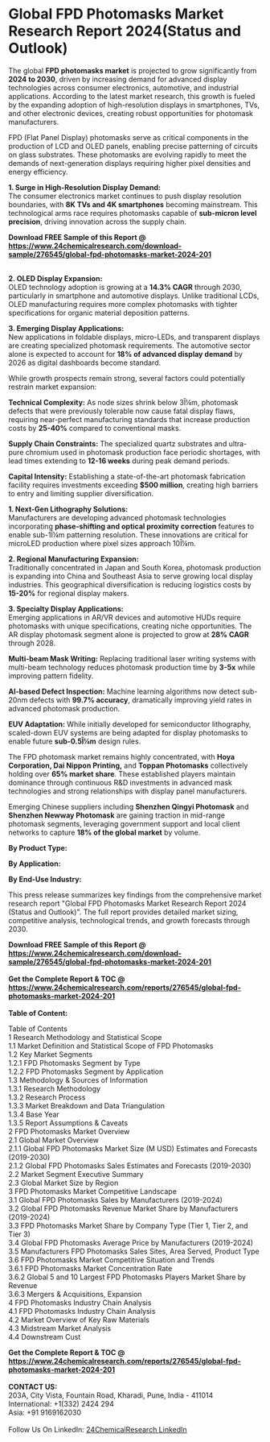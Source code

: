 <h1>Global FPD Photomasks Market Research Report 2024(Status and Outlook)</h1><p>The global <strong>FPD photomasks market</strong> is projected to grow significantly from <strong>2024 to 2030</strong>, driven by increasing demand for advanced display technologies across consumer electronics, automotive, and industrial applications. According to the latest market research, this growth is fueled by the expanding adoption of high-resolution displays in smartphones, TVs, and other electronic devices, creating robust opportunities for photomask manufacturers.</p><p>FPD (Flat Panel Display) photomasks serve as critical components in the production of LCD and OLED panels, enabling precise patterning of circuits on glass substrates. These photomasks are evolving rapidly to meet the demands of next-generation displays requiring higher pixel densities and energy efficiency.</p><p><strong>1. Surge in High-Resolution Display Demand:</strong><br>
The consumer electronics market continues to push display resolution boundaries, with <strong>8K TVs and 4K smartphones</strong> becoming mainstream. This technological arms race requires photomasks capable of <strong>sub-micron level precision</strong>, driving innovation across the supply chain.</p><div><b>Download FREE Sample of this Report @ 
            <a href="https://www.24chemicalresearch.com/download-sample/276545/global-fpd-photomasks-market-2024-201">
            https://www.24chemicalresearch.com/download-sample/276545/global-fpd-photomasks-market-2024-201</a></b></div><br><p><strong>2. OLED Display Expansion:</strong><br>
OLED technology adoption is growing at a <strong>14.3% CAGR</strong> through 2030, particularly in smartphone and automotive displays. Unlike traditional LCDs, OLED manufacturing requires more complex photomasks with tighter specifications for organic material deposition patterns.</p><p><strong>3. Emerging Display Applications:</strong><br>
New applications in foldable displays, micro-LEDs, and transparent displays are creating specialized photomask requirements. The automotive sector alone is expected to account for <strong>18% of advanced display demand</strong> by 2026 as digital dashboards become standard.</p><p>While growth prospects remain strong, several factors could potentially restrain market expansion:</p><p><strong>Technical Complexity:</strong> As node sizes shrink below 3Î¼m, photomask defects that were previously tolerable now cause fatal display flaws, requiring near-perfect manufacturing standards that increase production costs by <strong>25-40%</strong> compared to conventional masks.</p><p><strong>Supply Chain Constraints:</strong> The specialized quartz substrates and ultra-pure chromium used in photomask production face periodic shortages, with lead times extending to <strong>12-16 weeks</strong> during peak demand periods.</p><p><strong>Capital Intensity:</strong> Establishing a state-of-the-art photomask fabrication facility requires investments exceeding <strong>$500 million</strong>, creating high barriers to entry and limiting supplier diversification.</p><p><strong>1. Next-Gen Lithography Solutions:</strong><br>
Manufacturers are developing advanced photomask technologies incorporating <strong>phase-shifting and optical proximity correction</strong> features to enable sub-1Î¼m patterning resolution. These innovations are critical for microLED production where pixel sizes approach 10Î¼m.</p><p><strong>2. Regional Manufacturing Expansion:</strong><br>
Traditionally concentrated in Japan and South Korea, photomask production is expanding into China and Southeast Asia to serve growing local display industries. This geographical diversification is reducing logistics costs by <strong>15-20%</strong> for regional display makers.</p><p><strong>3. Specialty Display Applications:</strong><br>
Emerging applications in AR/VR devices and automotive HUDs require photomasks with unique specifications, creating niche opportunities. The AR display photomask segment alone is projected to grow at <strong>28% CAGR</strong> through 2028.</p><p><strong>Multi-beam Mask Writing:</strong> Replacing traditional laser writing systems with multi-beam technology reduces photomask production time by <strong>3-5x</strong> while improving pattern fidelity.</p><p><strong>AI-based Defect Inspection:</strong> Machine learning algorithms now detect sub-20nm defects with <strong>99.7% accuracy</strong>, dramatically improving yield rates in advanced photomask production.</p><p><strong>EUV Adaptation:</strong> While initially developed for semiconductor lithography, scaled-down EUV systems are being adapted for display photomasks to enable future <strong>sub-0.5Î¼m</strong> design rules.</p><p>The FPD photomask market remains highly concentrated, with <strong>Hoya Corporation, Dai Nippon Printing,</strong> and <strong>Toppan Photomasks</strong> collectively holding over <strong>65% market share</strong>. These established players maintain dominance through continuous R&amp;D investments in advanced mask technologies and strong relationships with display panel manufacturers.</p><p>Emerging Chinese suppliers including <strong>Shenzhen Qingyi Photomask</strong> and <strong>Shenzhen Newway Photomask</strong> are gaining traction in mid-range photomask segments, leveraging government support and local client networks to capture <strong>18% of the global market</strong> by volume.</p><p><strong>By Product Type:</strong></p><p><strong>By Application:</strong></p><p><strong>By End-Use Industry:</strong></p><p>This press release summarizes key findings from the comprehensive market research report "Global FPD Photomasks Market Research Report 2024 (Status and Outlook)". The full report provides detailed market sizing, competitive analysis, technological trends, and growth forecasts through 2030.</p><div><b>Download FREE Sample of this Report @ 
            <a href="https://www.24chemicalresearch.com/download-sample/276545/global-fpd-photomasks-market-2024-201">
            https://www.24chemicalresearch.com/download-sample/276545/global-fpd-photomasks-market-2024-201</a></b></div><br><div><b>Get the Complete Report & TOC @ 
            <a href="https://www.24chemicalresearch.com/reports/276545/global-fpd-photomasks-market-2024-201">
            https://www.24chemicalresearch.com/reports/276545/global-fpd-photomasks-market-2024-201</a></b></div><br>
            <b>Table of Content:</b><p>Table of Contents<br />
1 Research Methodology and Statistical Scope<br />
1.1 Market Definition and Statistical Scope of FPD Photomasks<br />
1.2 Key Market Segments<br />
1.2.1 FPD Photomasks Segment by Type<br />
1.2.2 FPD Photomasks Segment by Application<br />
1.3 Methodology & Sources of Information<br />
1.3.1 Research Methodology<br />
1.3.2 Research Process<br />
1.3.3 Market Breakdown and Data Triangulation<br />
1.3.4 Base Year<br />
1.3.5 Report Assumptions & Caveats<br />
2 FPD Photomasks Market Overview<br />
2.1 Global Market Overview<br />
2.1.1 Global FPD Photomasks Market Size (M USD) Estimates and Forecasts (2019-2030)<br />
2.1.2 Global FPD Photomasks Sales Estimates and Forecasts (2019-2030)<br />
2.2 Market Segment Executive Summary<br />
2.3 Global Market Size by Region<br />
3 FPD Photomasks Market Competitive Landscape<br />
3.1 Global FPD Photomasks Sales by Manufacturers (2019-2024)<br />
3.2 Global FPD Photomasks Revenue Market Share by Manufacturers (2019-2024)<br />
3.3 FPD Photomasks Market Share by Company Type (Tier 1, Tier 2, and Tier 3)<br />
3.4 Global FPD Photomasks Average Price by Manufacturers (2019-2024)<br />
3.5 Manufacturers FPD Photomasks Sales Sites, Area Served, Product Type<br />
3.6 FPD Photomasks Market Competitive Situation and Trends<br />
3.6.1 FPD Photomasks Market Concentration Rate<br />
3.6.2 Global 5 and 10 Largest FPD Photomasks Players Market Share by Revenue<br />
3.6.3 Mergers & Acquisitions, Expansion<br />
4 FPD Photomasks Industry Chain Analysis<br />
4.1 FPD Photomasks Industry Chain Analysis<br />
4.2 Market Overview of Key Raw Materials<br />
4.3 Midstream Market Analysis<br />
4.4 Downstream Cust</p><div><b>Get the Complete Report & TOC @ 
            <a href="https://www.24chemicalresearch.com/reports/276545/global-fpd-photomasks-market-2024-201">
            https://www.24chemicalresearch.com/reports/276545/global-fpd-photomasks-market-2024-201</a></b></div><br><b>CONTACT US:</b><br>
            203A, City Vista, Fountain Road, Kharadi, Pune, India - 411014<br>
            International: +1(332) 2424 294<br>
            Asia: +91 9169162030 <br><br>
            Follow Us On LinkedIn: <a href="https://www.linkedin.com/company/24chemicalresearch/">24ChemicalResearch LinkedIn</a>